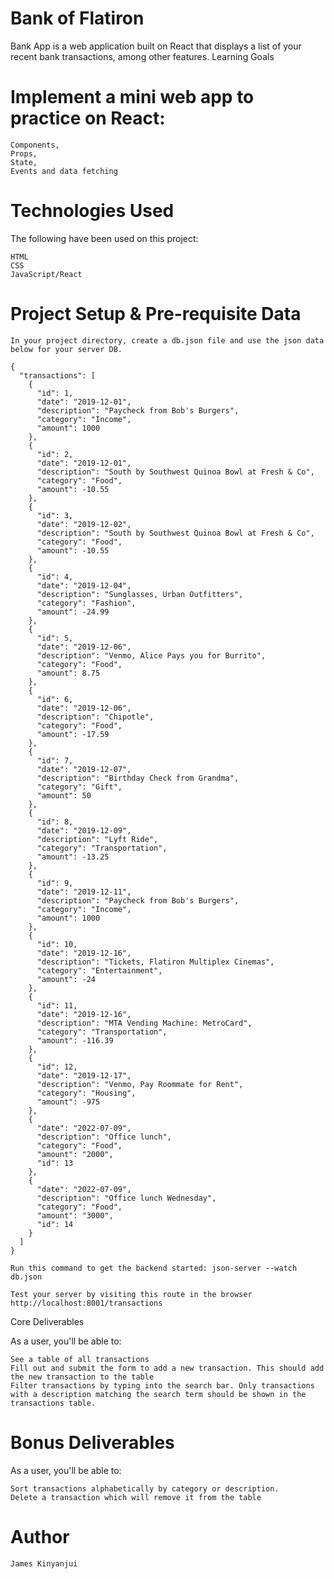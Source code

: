 # Bank of Flatiron

Bank App is a web application built on React that displays a list of your recent bank transactions, among other features.
Learning Goals

# Implement a mini web app to practice on React:

    Components,
    Props,
    State,
    Events and data fetching

# Technologies Used

The following have been used on this project:

    HTML
    CSS
    JavaScript/React

# Project Setup & Pre-requisite Data

    In your project directory, create a db.json file and use the json data below for your server DB.

    {
      "transactions": [
        {
          "id": 1,
          "date": "2019-12-01",
          "description": "Paycheck from Bob's Burgers",
          "category": "Income",
          "amount": 1000
        },
        {
          "id": 2,
          "date": "2019-12-01",
          "description": "South by Southwest Quinoa Bowl at Fresh & Co",
          "category": "Food",
          "amount": -10.55
        },
        {
          "id": 3,
          "date": "2019-12-02",
          "description": "South by Southwest Quinoa Bowl at Fresh & Co",
          "category": "Food",
          "amount": -10.55
        },
        {
          "id": 4,
          "date": "2019-12-04",
          "description": "Sunglasses, Urban Outfitters",
          "category": "Fashion",
          "amount": -24.99
        },
        {
          "id": 5,
          "date": "2019-12-06",
          "description": "Venmo, Alice Pays you for Burrito",
          "category": "Food",
          "amount": 8.75
        },
        {
          "id": 6,
          "date": "2019-12-06",
          "description": "Chipotle",
          "category": "Food",
          "amount": -17.59
        },
        {
          "id": 7,
          "date": "2019-12-07",
          "description": "Birthday Check from Grandma",
          "category": "Gift",
          "amount": 50
        },
        {
          "id": 8,
          "date": "2019-12-09",
          "description": "Lyft Ride",
          "category": "Transportation",
          "amount": -13.25
        },
        {
          "id": 9,
          "date": "2019-12-11",
          "description": "Paycheck from Bob's Burgers",
          "category": "Income",
          "amount": 1000
        },
        {
          "id": 10,
          "date": "2019-12-16",
          "description": "Tickets, Flatiron Multiplex Cinemas",
          "category": "Entertainment",
          "amount": -24
        },
        {
          "id": 11,
          "date": "2019-12-16",
          "description": "MTA Vending Machine: MetroCard",
          "category": "Transportation",
          "amount": -116.39
        },
        {
          "id": 12,
          "date": "2019-12-17",
          "description": "Venmo, Pay Roommate for Rent",
          "category": "Housing",
          "amount": -975
        },
        {
          "date": "2022-07-09",
          "description": "Office lunch",
          "category": "Food",
          "amount": "2000",
          "id": 13
        },
        {
          "date": "2022-07-09",
          "description": "Office lunch Wednesday",
          "category": "Food",
          "amount": "3000",
          "id": 14
        }
      ]
    }

    Run this command to get the backend started: json-server --watch db.json

    Test your server by visiting this route in the browser http://localhost:8001/transactions

Core Deliverables

As a user, you'll be able to:

    See a table of all transactions
    Fill out and submit the form to add a new transaction. This should add the new transaction to the table
    Filter transactions by typing into the search bar. Only transactions with a description matching the search term should be shown in the transactions table.

# Bonus Deliverables

As a user, you'll be able to:

    Sort transactions alphabetically by category or description.
    Delete a transaction which will remove it from the table

# Author

    James Kinyanjui
